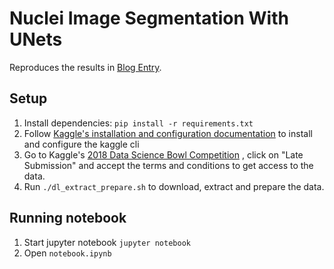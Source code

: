 # Nuclei Image Segmentation With UNets

Reproduces the results in [Blog Entry](#).

## Setup

1. Install dependencies: `pip install -r requirements.txt`
1. Follow [Kaggle's installation and configuration documentation](https://github.com/Kaggle/kaggle-api#installation) to install and configure the kaggle cli
1. Go to Kaggle's [2018 Data Science Bowl Competition](https://www.kaggle.com/c/data-science-bowl-2018) , click on "Late Submission" and accept the terms and conditions to get access to the data.
1. Run `./dl_extract_prepare.sh` to download, extract and prepare the data.

## Running notebook

1. Start jupyter notebook `jupyter notebook`
1. Open `notebook.ipynb`
